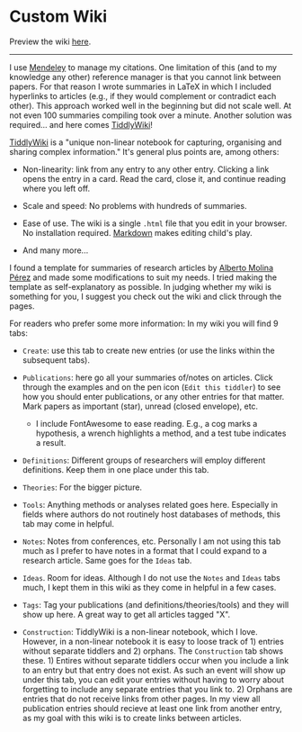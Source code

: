 # Custom Wiki

Preview the wiki [here](http://htmlpreview.github.io/?https://github.com/FlorianWanders/tiddlywiki/blob/master/tiddlywiki.html). 

---

I use [Mendeley](https://www.mendeley.com) to manage my citations. One limitation of this (and to my knowledge any other) reference manager is that you cannot link between papers. For that reason I wrote summaries in LaTeX in which I included hyperlinks to articles (e.g., if they would complement or contradict each other). This approach worked well in the beginning but did not scale well. At not even 100 summaries compiling took over a minute. Another solution was required... and here comes [TiddlyWiki](https://tiddlywiki.com/)!


[TiddlyWiki](https://tiddlywiki.com/) is a "unique non-linear notebook for capturing, organising and sharing complex information." It's general plus points are, among others: 

- Non-linearity: link from any entry to any other entry. Clicking a link opens the entry in a card. Read the card, close it, and continue reading where you left off. 

- Scale and speed: No problems with hundreds of summaries. 

- Ease of use. The wiki is a single `.html` file that you edit in your browser. No installation required. [Markdown](https://tiddlywiki.com/plugins/tiddlywiki/markdown) makes editing child's play.

- And many more...

I found a template for summaries of research articles by [Alberto Molina Pérez](http://tesis.tiddlyspot.com) and made some modifications to suit my needs. I tried making the template as self-explanatory as possible. In judging whether my wiki is something for you, I suggest you check out the wiki and click through the pages. 

For readers who prefer some more information: In my wiki you will find 9 tabs: 

- `Create`: use this tab to create new entries (or use the links within the subsequent tabs). 

- `Publications`: here go all your summaries of/notes on articles. Click through the examples and on the pen icon (`Edit this tiddler`) to see how you should enter publications, or any other entries for that matter. Mark papers as important (star), unread (closed envelope), etc. 

	- I include FontAwesome to ease reading. E.g., a cog marks a hypothesis, a wrench highlights a method, and a test tube indicates a result. 

- `Definitions`: Different groups of researchers will employ different definitions. Keep them in one place under this tab. 

- `Theories`: For the bigger picture. 

- `Tools`: Anything methods or analyses related goes here. Especially in fields where authors do not routinely host databases of methods, this tab may come in helpful. 

- `Notes`: Notes from conferences, etc. Personally I am not using this tab much as I prefer to have notes in a format that I could expand to a research article. Same goes for the `Ideas` tab. 

- `Ideas`. Room for ideas. Although I do not use the `Notes` and `Ideas` tabs much, I kept them in this wiki as they come in helpful in a few cases.

- `Tags`: Tag your publications (and definitions/theories/tools) and they will show up here. A great way to get all articles tagged "X". 

- `Construction`: TiddlyWiki is a non-linear notebook, which I love. However, in a non-linear notebook it is easy to loose track of 1) entries without separate tiddlers and 2) orphans. The `Construction` tab shows these. 1) Entires without separate tiddlers occur when you include a link to an entry but that entry does not exist. As such an event will show up under this tab, you can edit your entries without having to worry about forgetting to include any separate entries that you link to. 2) Orphans are entries that do not receive links from other pages. In my view all publication entries should recieve at least one link from another entry, as my goal with this wiki is to create links between articles. 































